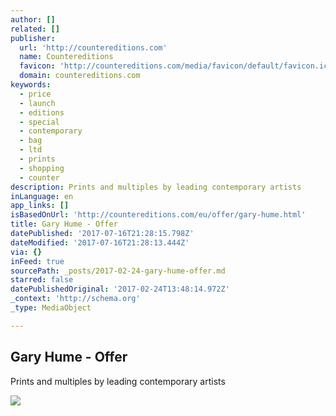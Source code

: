 ```yaml
---
author: []
related: []
publisher:
  url: 'http://countereditions.com'
  name: Countereditions
  favicon: 'http://countereditions.com/media/favicon/default/favicon.ico'
  domain: countereditions.com
keywords:
  - price
  - launch
  - editions
  - special
  - contemporary
  - bag
  - ltd
  - prints
  - shopping
  - counter
description: Prints and multiples by leading contemporary artists
inLanguage: en
app_links: []
isBasedOnUrl: 'http://countereditions.com/eu/offer/gary-hume.html'
title: Gary Hume - Offer
datePublished: '2017-07-16T21:28:15.798Z'
dateModified: '2017-07-16T21:28:13.444Z'
via: {}
inFeed: true
sourcePath: _posts/2017-02-24-gary-hume-offer.md
starred: false
datePublishedOriginal: '2017-02-24T13:48:14.972Z'
_context: 'http://schema.org'
_type: MediaObject

---
```

<article style=""><h1>Gary Hume - Offer</h1><p>Prints and multiples by leading contemporary artists</p><img src="http://countereditions.com/media/catalog/product/cache/5/small_image/226x/040ec09b1e35df139433887a97daa66f/g/a/gary_hume_limited_edition_print_1250u.jpg" /></article>